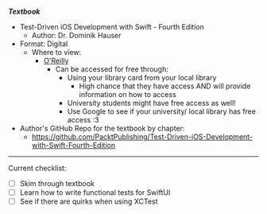

***Textbook***
- Test-Driven iOS Development with Swift - Fourth Edition
    - Author: Dr. Dominik Hauser
- Format: Digital
    - Where to view:
        - [O'Reilly](https://www.oreilly.com/library/view/test-driven-ios-development/9781803232485/)
            - Can be accessed for free through:
                - Using your library card from your local library
                    - High chance that they have access AND will provide information on how to access
                - University students might have free access as well!
                - Use Google to see if your university/ local library has free access :3
- Author's GitHub Repo for the textbook by chapter:
    - https://github.com/PacktPublishing/Test-Driven-iOS-Development-with-Swift-Fourth-Edition
___

Current checklist:
- [ ] Skim through textbook
- [ ] Learn how to write functional tests for SwiftUI
- [ ] See if there are quirks when using XCTest